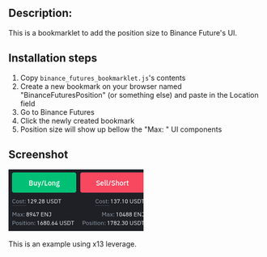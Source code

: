 ## Description:

This is a bookmarklet to add the position size to Binance Future's UI.

## Installation steps

1. Copy `binance_futures_bookmarklet.js`'s contents
1. Create a new bookmark on your browser named "BinanceFuturesPosition" (or something else) and paste in the Location field
1. Go to Binance Futures
1. Click the newly created bookmark
1. Position size will show up bellow the "Max: " UI components

## Screenshot

<img src="screenshot.png">

This is an example using x13 leverage.
